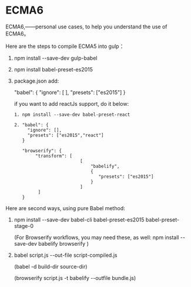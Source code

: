# ECMA6
ECMA6,——personal use cases, to help you understand the use of ECMA6。


Here are the steps to compile ECMA5 into gulp：

  1. npm install --save-dev gulp-babel
  
  2. npm install babel-preset-es2015
  
  3. package.json add:
  
        "babel": {
            "ignore": [
            ],
            "presets": ["es2015"]
        }

      if you want to add reactJs support, do it below:
      
         1. npm install --save-dev babel-preset-react
         
         2. "babel": {
              "ignore": [],
              "presets": ["es2015","react"]
            }  
            
            "browserify": {
                 "transform": [
                                  [
                                      "babelify",
                                      {
                                         "presets": ["es2015"]
                                      }
                                  ]
                  ]
            }

Here are second ways, using pure Babel method:
  
  1. npm install --save-dev babel-cli babel-preset-es2015 babel-preset-stage-0
  
       (For Browserify workflows, you may need these, as well:  npm install --save-dev babelify browserify )

  2. babel script.js --out-file script-compiled.js
     
     (babel -d build-dir source-dir)

     (browserify script.js -t babelify --outfile bundle.js)
